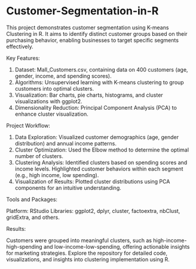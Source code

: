 # Customer-Segmentation-in-R
This project demonstrates customer segmentation using K-means Clustering in R. It aims to identify distinct customer groups based on their purchasing behavior, enabling businesses to target specific segments effectively.

Key Features:

1. Dataset: Mall_Customers.csv, containing data on 400 customers (age, gender, income, and spending scores).
2. Algorithms: Unsupervised learning with K-means clustering to group customers into optimal clusters.
3. Visualization: Bar charts, pie charts, histograms, and cluster visualizations with ggplot2.
4. Dimensionality Reduction: Principal Component Analysis (PCA) to enhance cluster visualization.

Project Workflow:

1. Data Exploration: Visualized customer demographics (age, gender distribution) and annual income patterns.
2. Cluster Optimization: Used the Elbow method to determine the optimal number of clusters.
3. Clustering Analysis: Identified clusters based on spending scores and income levels.
Highlighted customer behaviors within each segment (e.g., high income, low spending).
4. Visualization of Results: Plotted cluster distributions using PCA components for an intuitive understanding.


Tools and Packages:

Platform: RStudio
Libraries: ggplot2, dplyr, cluster, factoextra, nbClust, gridExtra, and others.

Results:

Customers were grouped into meaningful clusters, such as high-income-high-spending and low-income-low-spending, offering actionable insights for marketing strategies.
Explore the repository for detailed code, visualizations, and insights into clustering implementation using R.
